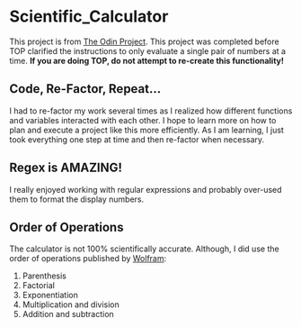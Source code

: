 # Scientific_Calculator
This project is from [The Odin Project](https://www.theodinproject.com/paths/foundations/courses/foundations/lessons/calculator). This project was completed before TOP clarified the instructions to only evaluate a single pair of numbers at a time. **If you are doing TOP, do not attempt to re-create this functionality!**

## Code, Re-Factor, Repeat...
I had to re-factor my work several times as I realized how different functions and variables interacted with each other. I hope to learn more on how to plan and execute a project like this more efficiently. As I am learning, I just took everything one step at time and then re-factor when necessary.

## Regex is AMAZING!
I really enjoyed working with regular expressions and probably over-used them to format the display numbers. 

## Order of Operations
The calculator is not 100% scientifically accurate. Although, I did use the order of operations published by [Wolfram](http://mathworld.wolfram.com/Precedence.html):
1. Parenthesis
2. Factorial
3. Exponentiation
4. Multiplication and division
5. Addition and subtraction
